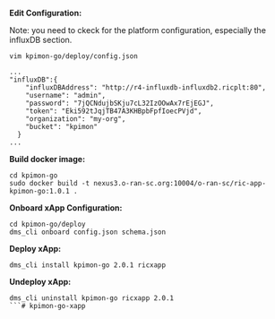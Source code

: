 
**Edit Configuration:**

Note: you need to ckeck for the platform configuration, especially the influxDB section.
```
vim kpimon-go/deploy/config.json
```
```
...
"influxDB":{
    "influxDBAddress": "http://r4-influxdb-influxdb2.ricplt:80",
    "username": "admin",
    "password": "7jQCNdujbSKju7cL32IzOOwAx7rEjEGJ",
    "token": "Eki592tJqjTB47A3KHBpbFpfIoecPVjd",
    "organization": "my-org",
    "bucket": "kpimon"
  }
...
```

**Build docker image:**

```
cd kpimon-go
sudo docker build -t nexus3.o-ran-sc.org:10004/o-ran-sc/ric-app-kpimon-go:1.0.1 .
```

**Onboard xApp Configuration:**

```
cd kpimon-go/deploy
dms_cli onboard config.json schema.json
```

**Deploy xApp:**

```
dms_cli install kpimon-go 2.0.1 ricxapp
```

**Undeploy xApp:**

```
dms_cli uninstall kpimon-go ricxapp 2.0.1
```# kpimon-go-xapp
